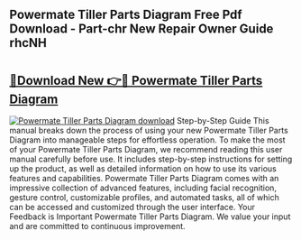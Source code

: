 ## Powermate Tiller Parts Diagram Free Pdf Download - Part-chr New Repair Owner Guide rhcNH

# <h2><a href="http://dfi6h2.blite.top/?on=Powermate+Tiller+Parts+Diagram">🔗Download New 👉🔴 Powermate Tiller Parts Diagram</a></h2>

[![Powermate Tiller Parts Diagram download](https://i.imgur.com/lujVjoI.png)](http://dfi6h2.blite.top/?on=Powermate+Tiller+Parts+Diagram)
Step-by-Step Guide This manual breaks down the process of using your new Powermate Tiller Parts Diagram into manageable steps for effortless operation. To make the most of your Powermate Tiller Parts Diagram, we recommend reading this user manual carefully before use. It includes step-by-step instructions for setting up the product, as well as detailed information on how to use its various features and capabilities. Powermate Tiller Parts Diagram comes with an impressive collection of advanced features, including facial recognition, gesture control, customizable profiles, and automated tasks, all of which can be accessed and customized through the user interface. Your Feedback is Important Powermate Tiller Parts Diagram. We value your input and are committed to continuous improvement.
